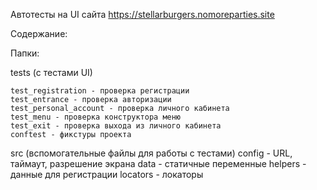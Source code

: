 Автотесты на UI сайта https://stellarburgers.nomoreparties.site

Содержание:

Папки: 

tests (с тестами UI)

	test_registration - проверка регистрации
	test_entrance - проверка авторизации
	test_personal_account - проверка личного кабинета
	test_menu - проверка конструктора меню
	test_exit - проверка выхода из личного кабинета
	conftest - фикстуры проекта

src (вспомогательные файлы для работы с тестами)
	config - URL, таймаут, разрешение экрана
	data - статичные переменные
	helpers - данные для регистрации
	locators - локаторы